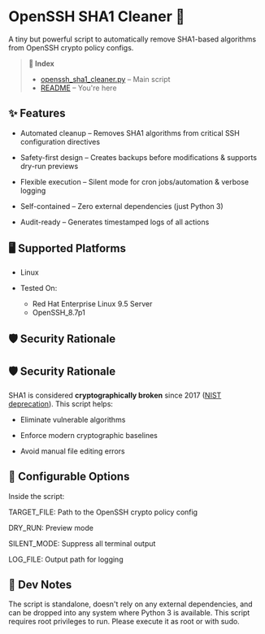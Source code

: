  # OpenSSH SHA1 Cleaner 🔐

A tiny but powerful script to automatically remove SHA1-based algorithms from OpenSSH crypto policy configs.

> **📄 Index**
>
> - [openssh_sha1_cleaner.py](../../scripting/linux/openssh_sha1_cleaner.py) – Main script
> - [README](./README.md) – You're here


## ✨ Features

- Automated cleanup – Removes SHA1 algorithms from critical SSH configuration directives

- Safety-first design – Creates backups before modifications & supports dry-run previews

- Flexible execution – Silent mode for cron jobs/automation & verbose logging

- Self-contained – Zero external dependencies (just Python 3)

- Audit-ready – Generates timestamped logs of all actions

## 🖥 Supported Platforms

- Linux

- Tested On:

    - Red Hat Enterprise Linux 9.5 Server
    - OpenSSH_8.7p1

## 🛡 Security Rationale  

## 🛡 Security Rationale  

 SHA1 is considered **cryptographically broken** since 2017 ([NIST deprecation](https://csrc.nist.gov/Projects/Hash-Functions/NIST-Policy-on-Hash-Functions)). This script helps:  

- Eliminate vulnerable algorithms

- Enforce modern cryptographic baselines

- Avoid manual file editing errors

## 🔧 Configurable Options
Inside the script:

TARGET_FILE: Path to the OpenSSH crypto policy config

DRY_RUN: Preview mode

SILENT_MODE: Suppress all terminal output

LOG_FILE: Output path for logging

## 🧠 Dev Notes
The script is standalone, doesn't rely on any external dependencies, and can be dropped into any system where Python 3 is available. This script requires root privileges to run. Please execute it as root or with sudo.